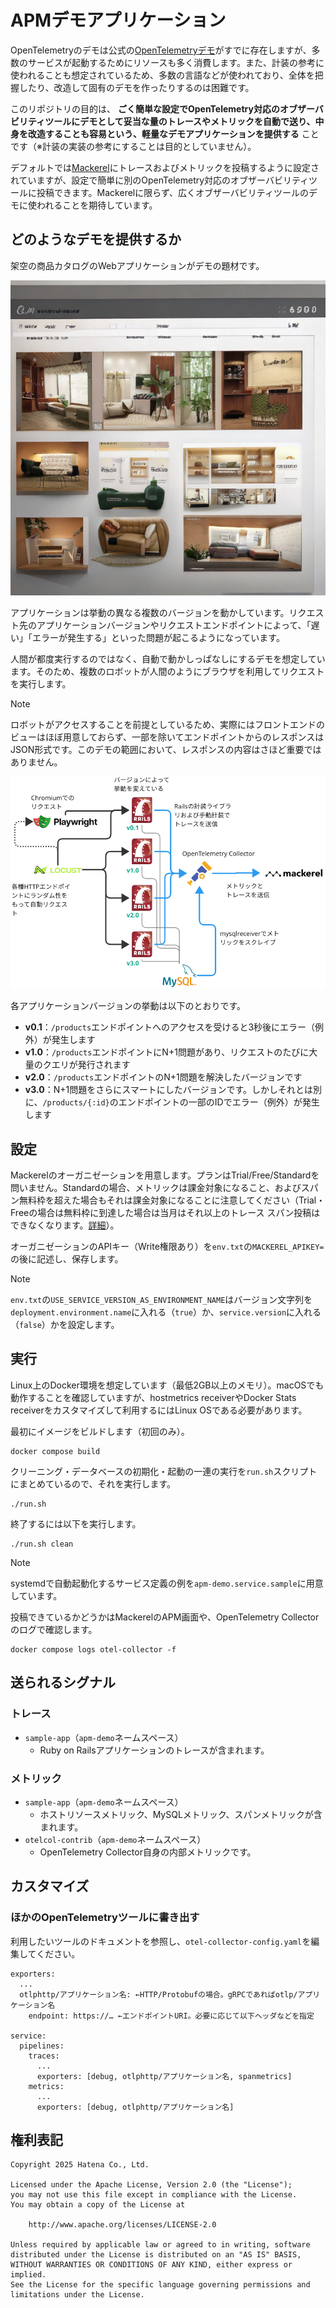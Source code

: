 # APMデモアプリケーション

OpenTelemetryのデモは公式の[OpenTelemetryデモ](https://opentelemetry.io/ja/docs/demo/)がすでに存在しますが、多数のサービスが起動するためにリソースも多く消費します。また、計装の参考に使われることも想定されているため、多数の言語などが使われており、全体を把握したり、改造して固有のデモを作ったりするのは困難です。

このリポジトリの目的は、 **ごく簡単な設定でOpenTelemetry対応のオブザーバビリティツールにデモとして妥当な量のトレースやメトリックを自動で送り、中身を改造することも容易という、軽量なデモアプリケーションを提供する** ことです（※計装の実装の参考にすることは目的としていません）。

デフォルトでは[Mackerel](https://ja.mackerel.io)にトレースおよびメトリックを投稿するように設定されていますが、設定で簡単に別のOpenTelemetry対応のオブザーバビリティツールに投稿できます。Mackerelに限らず、広くオブザーバビリティツールのデモに使われることを期待しています。

## どのようなデモを提供するか

架空の商品カタログのWebアプリケーションがデモの題材です。

![](./images/siteimage.jpg)

アプリケーションは挙動の異なる複数のバージョンを動かしています。リクエスト先のアプリケーションバージョンやリクエストエンドポイントによって、「遅い」「エラーが発生する」といった問題が起こるようになっています。

人間が都度実行するのではなく、自動で動かしっぱなしにするデモを想定しています。そのため、複数のロボットが人間のようにブラウザを利用してリクエストを実行します。

> [!NOTE]
> ロボットがアクセスすることを前提としているため、実際にはフロントエンドのビューはほぼ用意しておらず、一部を除いてエンドポイントからのレスポンスはJSON形式です。このデモの範囲において、レスポンスの内容はさほど重要ではありません。

![](./images/architecture.png)

各アプリケーションバージョンの挙動は以下のとおりです。

- **v0.1**：`/products`エンドポイントへのアクセスを受けると3秒後にエラー（例外）が発生します
- **v1.0**：`/products`エンドポイントにN+1問題があり、リクエストのたびに大量のクエリが発行されます
- **v2.0**：`/products`エンドポイントのN+1問題を解決したバージョンです
- **v3.0**：N+1問題をさらにスマートにしたバージョンです。しかしそれとは別に、`/products/{:id}`のエンドポイントの一部のIDでエラー（例外）が発生します

## 設定

Mackerelのオーガニゼーションを用意します。プランはTrial/Free/Standardを問いません。Standardの場合、メトリックは課金対象になること、およびスパン無料枠を超えた場合もそれは課金対象になることに注意してください（Trial・Freeの場合は無料枠に到達した場合は当月はそれ以上のトレース スパン投稿はできなくなります。[詳細](https://ja.mackerel.io/pricing)）。

オーガニゼーションのAPIキー（Write権限あり）を`env.txt`の`MACKEREL_APIKEY=`の後に記述し、保存します。

> [!NOTE]
> `env.txt`の`USE_SERVICE_VERSION_AS_ENVIRONMENT_NAME`はバージョン文字列を`deployment.environment.name`に入れる（`true`）か、`service.version`に入れる（`false`）かを設定します。

## 実行

Linux上のDocker環境を想定しています（最低2GB以上のメモリ）。macOSでも動作することを確認していますが、hostmetrics receiverやDocker Stats receiverをカスタマイズして利用するにはLinux OSである必要があります。

最初にイメージをビルドします（初回のみ）。

```
docker compose build
```

クリーニング・データベースの初期化・起動の一連の実行を`run.sh`スクリプトにまとめているので、それを実行します。

```
./run.sh
```

終了するには以下を実行します。

```
./run.sh clean
```

> [!NOTE]
> systemdで自動起動化するサービス定義の例を`apm-demo.service.sample`に用意しています。

投稿できているかどうかはMackerelのAPM画面や、OpenTelemetry Collectorのログで確認します。

```
docker compose logs otel-collector -f
```

## 送られるシグナル
### トレース

- `sample-app`（`apm-demo`ネームスペース）
  - Ruby on Railsアプリケーションのトレースが含まれます。

### メトリック

- `sample-app`（`apm-demo`ネームスペース）
  - ホストリソースメトリック、MySQLメトリック、スパンメトリックが含まれます。
- `otelcol-contrib`（`apm-demo`ネームスペース）
  - OpenTelemetry Collector自身の内部メトリックです。

## カスタマイズ

### ほかのOpenTelemetryツールに書き出す

利用したいツールのドキュメントを参照し、`otel-collector-config.yaml`を編集してください。

```
exporters:
  ...
  otlphttp/アプリケーション名: ←HTTP/Protobufの場合。gRPCであればotlp/アプリケーション名
    endpoint: https://… ←エンドポイントURI。必要に応じて以下ヘッダなどを指定

service:
  pipelines:
    traces:
      ...
      exporters: [debug, otlphttp/アプリケーション名, spanmetrics]
    metrics:
      ...
      exporters: [debug, otlphttp/アプリケーション名]
```

## 権利表記

```
Copyright 2025 Hatena Co., Ltd.

Licensed under the Apache License, Version 2.0 (the "License");
you may not use this file except in compliance with the License.
You may obtain a copy of the License at

    http://www.apache.org/licenses/LICENSE-2.0

Unless required by applicable law or agreed to in writing, software
distributed under the License is distributed on an "AS IS" BASIS,
WITHOUT WARRANTIES OR CONDITIONS OF ANY KIND, either express or implied.
See the License for the specific language governing permissions and
limitations under the License.
```

